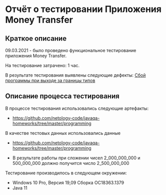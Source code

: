 # **Отчёт о тестировании Приложения Money Transfer**

## **Краткое описание**


09.03.2021 -  было проведено функциональное тестирование приложения Money Transfer.

На тестирование затрачено: 1 час.

В результате тестирования выявлены следующие дефекты:
[Сбой программы при выходе за границы типов](https://github.com/IrinaSalovskaya/DZ-Java-2.1/issues/1)


## **Описание процесса тестирования**


В процессе тестирования использовались следующие артефакты:

* https://github.com/netology-code/javaqa-homeworks/tree/master/programming

В качестве тестовых данных использовались данные

* https://github.com/netology-code/javaqa-homeworks/tree/master/programming

* В результате работы при сложении чисел 2_000_000_000 и 500_000_000 должно получится число 2_500_000_000



Тестирование производилось в следующем окружении:

* Windows 10 Pro, Версия 19,09  Сборка ОС18363.1379
* Java 11
